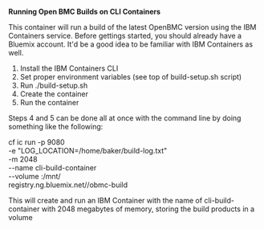 
**Running Open BMC Builds on CLI Containers**

This container will run a build of the latest OpenBMC version using the IBM
Containers service. Before gettings started, you should already have a
Bluemix account. It'd be a good idea to be familiar with IBM Containers
as well.

1. Install the IBM Containers CLI
2. Set proper environment variables (see top of build-setup.sh script)
3. Run ./build-setup.sh
4. Create the container
5. Run the container

Steps 4 and 5 can be done all at once with the command line by doing
something like the following:

cf ic run -p 9080 \
  -e "LOG_LOCATION=/home/baker/build-log.txt" \
  -m 2048 \
  --name cli-build-container \
  --volume <IBM containers account name>:/mnt/<volume name> \
 registry.ng.bluemix.net/<image registry>/obmc-build

This will create and run an IBM Container with the name of cli-build-container
with 2048 megabytes of memory, storing the build products in a volume

